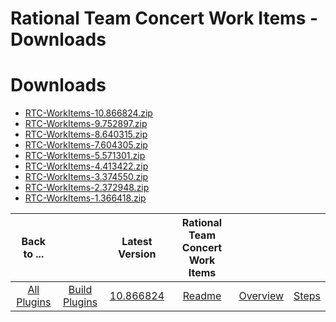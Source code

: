
Rational Team Concert Work Items - Downloads
============================================

# Downloads

- [RTC-WorkItems-10.866824.zip](https://raw.githubusercontent.com/UrbanCode/IBM-UCB-PLUGINS/main/files/RTCWorkItems/RTC-WorkItems-10.866824.zip)
- [RTC-WorkItems-9.752897.zip](https://raw.githubusercontent.com/UrbanCode/IBM-UCB-PLUGINS/main/files/RTCWorkItems/RTC-WorkItems-9.752897.zip)
- [RTC-WorkItems-8.640315.zip](https://raw.githubusercontent.com/UrbanCode/IBM-UCB-PLUGINS/main/files/RTCWorkItems/RTC-WorkItems-8.640315.zip)
- [RTC-WorkItems-7.604305.zip](https://raw.githubusercontent.com/UrbanCode/IBM-UCB-PLUGINS/main/files/RTCWorkItems/RTC-WorkItems-7.604305.zip)
- [RTC-WorkItems-5.571301.zip](https://raw.githubusercontent.com/UrbanCode/IBM-UCB-PLUGINS/main/files/RTCWorkItems/RTC-WorkItems-5.571301.zip)
- [RTC-WorkItems-4.413422.zip](https://raw.githubusercontent.com/UrbanCode/IBM-UCB-PLUGINS/main/files/RTCWorkItems/RTC-WorkItems-4.413422.zip)
- [RTC-WorkItems-3.374550.zip](https://raw.githubusercontent.com/UrbanCode/IBM-UCB-PLUGINS/main/files/RTCWorkItems/RTC-WorkItems-3.374550.zip)
- [RTC-WorkItems-2.372948.zip](https://raw.githubusercontent.com/UrbanCode/IBM-UCB-PLUGINS/main/files/RTCWorkItems/RTC-WorkItems-2.372948.zip)
- [RTC-WorkItems-1.366418.zip](https://raw.githubusercontent.com/UrbanCode/IBM-UCB-PLUGINS/main/files/RTCWorkItems/RTC-WorkItems-1.366418.zip)

|Back to ...||Latest Version|Rational Team Concert Work Items |||
| :---: | :---: | :---: | :---: | :---: | :---: |
|[All Plugins](../../index.md)|[Build Plugins](../README.md)|[10.866824](https://raw.githubusercontent.com/UrbanCode/IBM-UCB-PLUGINS/main/files/RTCWorkItems/RTC-WorkItems-10.866824.zip)|[Readme](README.md)|[Overview](overview.md)|[Steps](steps.md)|
